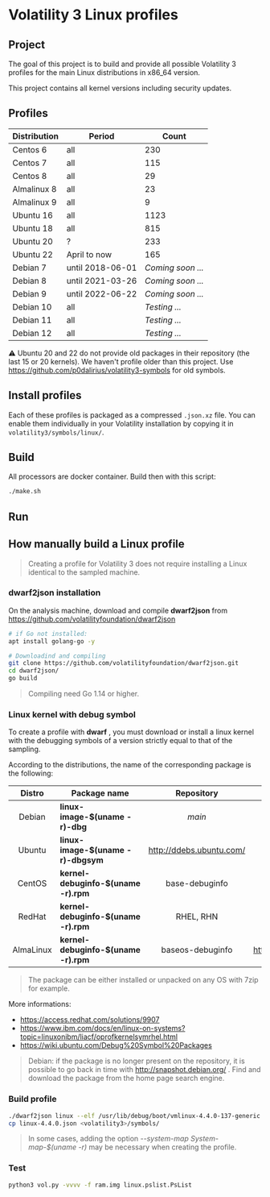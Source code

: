 # Volatility 3 Linux profiles
## Project

The goal of this project is to build and provide all possible Volatility 3 profiles for the main Linux distributions in x86_64 version.

This project contains all kernel versions including security updates.


## Profiles

| Distribution | Period | Count             |
| ------------ | ------ | ----------------- |
| Centos 6     | all    | 230               |
| Centos 7     | all    | 115 |
| Centos 8     | all    | 29 |
| Almalinux 8  | all    | 23                |
| Almalinux 9  | all    | 9                 |
| Ubuntu 16    | all    | 1123              |
| Ubuntu 18    | all    | 815               |
| Ubuntu 20    | ?      | 233               |
| Ubuntu 22    | April to now | 165               |
| Debian 7     | until 2018-06-01 | *Coming soon ...* |
| Debian 8     | until 2021-03-26 | *Coming soon ...* |
| Debian 9     | until 2022-06-22 | *Coming soon ...* |
| Debian 10    | all    | *Testing ...* |
| Debian 11    | all    | *Testing ...* |
| Debian 12    | all    | *Testing ...* |

:warning: Ubuntu 20 and 22 do not provide old packages in their repository (the last 15 or 20 kernels). We haven't profile older than this project. Use https://github.com/p0dalirius/volatility3-symbols for old symbols.

## Install profiles

Each of these profiles is packaged as a compressed `.json.xz` file. You can enable them individually in your Volatility installation by copying it in `volatility3/symbols/linux/`.

## Build

All processors are docker container. Build then with this script:

```bash
./make.sh
```

## Run

## How manually build a Linux profile

> Creating a profile for Volatility 3 does not require installing a Linux identical to the sampled machine.

### dwarf2json installation
On the analysis machine, download and compile **dwarf2json** from https://github.com/volatilityfoundation/dwarf2json

```bash
# if Go not installed:
apt install golang-go -y

# Downloadind and compiling
git clone https://github.com/volatilityfoundation/dwarf2json.git
cd dwarf2json/
go build
```

> Compiling need Go  1.14 or higher.

### Linux kernel with debug symbol

To create a profile with **dwarf** , you must download or install a linux kernel with the debugging symbols of a version strictly equal to that of the sampling.

According to the distributions, the name of the corresponding package is the following:

|  Distro   | Package name                         |        Repository        |        Archive repository         |
| :-------: | ------------------------------------ | :----------------------: | :-------------------------------: |
|  Debian   | **linux-image-$(uname -r)-dbg**      |          *main*          |    http://snapshot.debian.org/    |
|  Ubuntu   | **linux-image-$(uname -r)-dbgsym**   | http://ddebs.ubuntu.com/ |             **none**              |
|  CentOS   | **kernel-debuginfo-$(uname -r).rpm** |      base-debuginfo      |     https://vault.centos.org/     |
|  RedHat   | **kernel-debuginfo-$(uname -r).rpm** |        RHEL, RHN         |        RedHat Netwok (fee)        |
| AlmaLinux | **kernel-debuginfo-$(uname -r).rpm** |     baseos-debuginfo     | https://repo.almalinux.org/vault/ |

> The package can be either installed or unpacked on any OS with 7zip for example.

More informations:
- https://access.redhat.com/solutions/9907
- https://www.ibm.com/docs/en/linux-on-systems?topic=linuxonibm/liacf/oprofkernelsymrhel.html
- https://wiki.ubuntu.com/Debug%20Symbol%20Packages

> Debian: if the package is no longer present on the repository, it is possible to go back in time with http://snapshot.debian.org/ . Find and download the package from the home page search engine.

### Build profile
```bash
./dwarf2json linux --elf /usr/lib/debug/boot/vmlinux-4.4.0-137-generic > linux-4.4.0.json
cp linux-4.4.0.json <volatility3>/symbols/

```
> In some cases, adding the option *--system-map System-map-$(uname -r)* may be necessary when creating the profile.

### Test
```bash
python3 vol.py -vvvv -f ram.img linux.pslist.PsList
```



